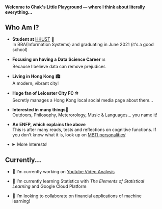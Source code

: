 #### Welcome to Chak's Little Playground — where I think about literally everything...

## Who Am I?
- **Student at** [HKUST](https://hkust.edu.hk/home) 🏫<br />In BBA(Information Systems) and graduating in June 2021 (it's a good school)  

- **Focusing on having a Data Science Career** 📊<br />Because I believe data can remove prejudices  

- **Living in Hong Kong** 🏙️ <br />A modern, vibrant city!  

- **Huge fan of Leicester City FC** ⚽ <br />Secretly manages a Hong Kong local social media page about them...  

- **Interested in many things**🤔 <br />Outdoors, Philosophy, Meterorology, Music & Languages... you name it!  

- **An ENFP, which explains the above** <br />This is after many reads, tests and reflections on cognitive functions. If you don't know what it is, look up on [MBTI personalities](https://en.wikibooks.org/wiki/Myers-Briggs_Type_Indicator/Introduction#:~:text=The%20Myers%2DBriggs%20Type%20Indicator,the%20theories%20of%20Carl%20Jung.)!

- <details>
  <summary> More Interests!</summary>
  
  ### Sports / Active
  1. Weight Training
  2. Football
  3. Squash
  4. Hiking
  5. Camping
  
  ### Academic Subjects
  1. Data Science
  2. Business
  3. Statistics
  4. Political Science
  5. Philosophy
  6. Sociology
  7. Psychology
  8. History
  9. Meterorology
  10. Physics
  11. Geography
  
  ### Arts and Humanities
  1. Music: Pop, Classical, Electropop, Indie, Folk, Poetic
  2. Literature: Ancient & Contemporary Chinese (trying to read more!)
  3. Foreign Langauges: Currently on French, planning to learn Spanish, Italian, Arabic in the future
  
  ### Life-related
  1. Cooking: Cantonese cuisine
  2. Reading
  3. Investing
  4. Photography
  5. Wine & Cocktail
  6. Of course... TRAVELLING!  
  
  And... thank you for browsing this long list to the bottom! Send an email to me @ wchak.tse@gmail.com if you are interested :D
</details>

## Currently...
- 🔭 I’m currently working on [Youtube Video Analysis](https://github.com/wctse/youtube-video-analysis)  

- 🌱 I’m currently learning Statistics with _The Elements of Statistical Learning_ and Google Cloud Platform  

- 👯 I’m looking to collaborate on financial applications of machine learning!  
